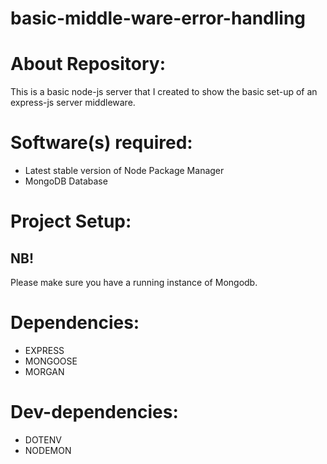 # basic-middle-ware-error-handling

# About Repository:
This is a basic node-js server that I created to show the basic set-up of an express-js server middleware.

# Software(s) required:
* Latest stable version of Node Package Manager
* MongoDB Database

# Project Setup:
## NB!
Please make sure you have a running instance of Mongodb.

# Dependencies:
* EXPRESS
* MONGOOSE
* MORGAN

# Dev-dependencies:
* DOTENV
* NODEMON
